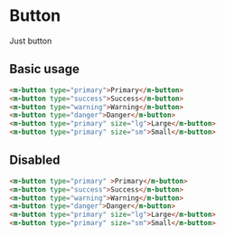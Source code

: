 # Button

Just button

## Basic usage

<ButtonDemo />

```html
<m-button type="primary">Primary</m-button>
<m-button type="success">Success</m-button>
<m-button type="warning">Warning</m-button>
<m-button type="danger">Danger</m-button>
<m-button type="primary" size="lg">Large</m-button>
<m-button type="primary" size="sm">Small</m-button>
```

## Disabled

<ButtonDemo disabled />

```html
<m-button type="primary" >Primary</m-button>
<m-button type="success">Success</m-button>
<m-button type="warning">Warning</m-button>
<m-button type="danger">Danger</m-button>
<m-button type="primary" size="lg">Large</m-button>
<m-button type="primary" size="sm">Small</m-button>
```